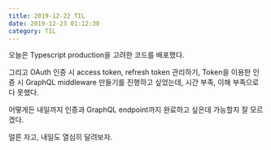 ```yaml
---
title: 2019-12-22 TIL
date: 2019-12-23 01:12:30
category: TIL
---
```


​오늘은 Typescript production을 고려한 코드를 배포했다.

그리고 OAuth 인증 시 access token, refresh token 관리하기, Token을 이용한 인증 시 GraphQL middleware 만들기를 진행하고 싶었는데, 시간 부족, 이해 부족으로 다 못했다.

어떻게든 내일까지 인증과 GraphQL endpoint까지 완료하고 싶은데 가능할지 잘 모르겠다.

얼른 자고, 내일도 열심히 달려보자.
